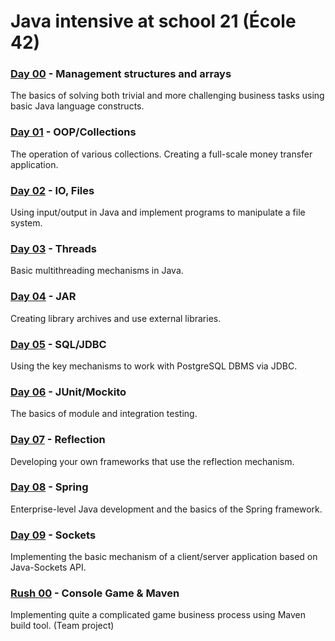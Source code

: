 # Java intensive at school 21 (École 42)
###  [Day 00](https://github.com/elenmurnina/piscine_java/tree/master/day00) - Management structures and arrays
The basics of solving both trivial and more challenging business tasks using basic Java language constructs.


###  [Day 01](https://github.com/elenmurnina/piscine_java/tree/master/day01) - OOP/Collections
  The operation of various collections. Creating a full-scale money transfer application.


###  [Day 02](https://github.com/elenmurnina/piscine_java/tree/master/day02) - IO, Files
  Using input/output in Java and implement programs to manipulate a file system.
  
###  [Day 03](https://github.com/elenmurnina/piscine_java/tree/master/day03) - Threads
  Basic multithreading mechanisms in Java.
  
###  [Day 04](https://github.com/elenmurnina/piscine_java/tree/master/day04) - JAR
  Creating library archives and use external libraries.
  
###  [Day 05](https://github.com/elenmurnina/piscine_java/tree/master/day05) - SQL/JDBC
  Using the key mechanisms to work with PostgreSQL DBMS via JDBC.
  
###  [Day 06](https://github.com/elenmurnina/piscine_java/tree/master/day06) - JUnit/Mockito
  The basics of module and integration testing.
  
###  [Day 07](https://github.com/elenmurnina/piscine_java/tree/master/day07) - Reflection
  Developing your own frameworks that use the reflection mechanism.
  
###  [Day 08](https://github.com/elenmurnina/piscine_java/tree/master/day08) - Spring
  Enterprise-level Java development and the basics of the Spring framework.
  
###  [Day 09](https://github.com/elenmurnina/piscine_java/tree/master/day09) - Sockets
  Implementing the basic mechanism of a client/server application based on Java-Sockets API.
  
###  [Rush 00](https://github.com/elenmurnina/piscine_java/tree/master/rush00) - Console Game & Maven
  Implementing quite a complicated game business process using Maven build tool. (Team project)

